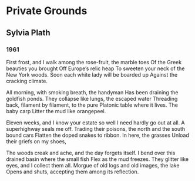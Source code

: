 # Private Grounds
## Sylvia Plath
### 1961

First frost, and I walk among the rose-fruit, the marble toes
Of the Greek beauties you brought
Off Europe’s relic heap
To sweeten your neck of the New York woods.
Soon each white lady will be boarded up
Against the cracking climate. 

All morning, with smoking breath, the handyman
Has been draining the goldfish ponds.
They collapse like lungs, the escaped water
Threading back, filament by filament, to the pure
Platonic table where it lives. The baby carp
Litter the mud like orangepeel.

Eleven weeks, and I know your estate so well
I need hardly go out at all.
A superhighway seals me off.
Trading their poisons, the north and the south bound cars
Flatten the doped snakes to ribbon. In here, the grasses
Unload their griefs on my shoes,

The woods creak and ache, and the day forgets itself. 
I bend over this drained basin where the small fish
Flex as the mud freezes.
They glitter like eyes, and I collect them all.
Morgue of old logs and old images, the lake
Opens and shuts, accepting them among its reflection.

